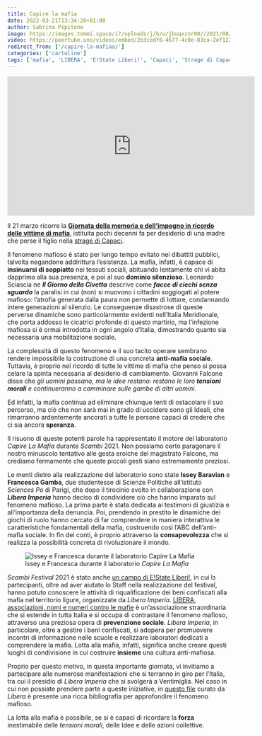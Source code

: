 ```yaml
---
title: Capire la mafia
date: 2022-03-21T13:34:20+01:00
author: Sabrina Pipitone
image: https://images.tommi.space/i?/uploads/j/b/u/jbuqxznr00//2021/08/27/20210827191200-332111f4-me.jpg
video: https://peertube.uno/videos/embed/2b3cedf6-4677-4c0e-83ca-2ef1229a2b25
redirect_from: ['/capire-la-mafiaa/']
categories: ['cartoline']
tags: ['mafia', 'LIBERA', 'E!State Liberi!', 'Capaci', 'Strage di Capaci', 'Falcone', 'Borsellino', 'antimafia', '19 luglio']
---
```

<iframe title='Capire la mafia – Cartolina' src='https://peertube.uno/videos/embed/2b3cedf6-4677-4c0e-83ca-2ef1229a2b25?autoplay=1&amp;title=0&amp;warningTitle=0' allowfullscreen='' sandbox='allow-same-origin allow-scripts allow-popups' width='560' height='315' frameborder='0'></iframe>

Il 21 marzo ricorre la [**Giornata della memoria e dell’impegno in ricordo delle vittime di mafia**](https://vivi.libera.it/it-21marzo), istituita pochi decenni fa per desiderio di una madre che perse il figlio nella [strage di Capaci](https://it.wikipedia.org/wiki/Strage_di_Capaci 'strage di Capaci su Wikipedia').

Il fenomeno mafioso è stato per lungo tempo evitato nei dibattiti pubblici, talvolta negandone addirittura l’esistenza. La mafia, infatti, è capace di **insinuarsi di soppiatto** nei tessuti sociali, abituando lentamente chi vi abita dapprima alla sua presenza, e poi al suo **dominio silenzioso**. Leonardo Sciascia ne ***Il Giorno della Civetta*** descrive come ***facce di ciechi senza sguardo*** la paralisi in cui (non) si muovono i cittadini soggiogati al potere mafioso: l’atrofia generata dalla paura non permette di lottare, condannando intere generazioni al silenzio. Le conseguenze disastrose di queste perverse dinamiche sono particolarmente evidenti nell’Italia Meridionale, che porta addosso le cicatrici profonde di questo martirio, ma l’infezione mafiosa si è ormai introdotta in ogni angolo d’Italia, dimostrando quanto sia necessaria una mobilitazione sociale.

La complessità di questo fenomeno e il suo tacito operare sembrano rendere impossibile la costruzione di una concreta **anti-mafia sociale**. Tuttavia, è proprio nel ricordo di tutte le vittime di mafia che penso si possa celare la spinta necessaria al desiderio di cambiamento. Giovanni Falcone disse che *gli uomini passano, ma le idee restano: restano le loro **tensioni morali** e continueranno a camminare sulle gambe di altri uomini*.

Ed infatti, la mafia continua ad eliminare chiunque tenti di ostacolare il suo percorso, ma ciò che non sarà mai in grado di uccidere sono gli Ideali, che rimarranno ardentemente ancorati a tutte le persone capaci di credere che ci sia ancora **speranza**.

Il risuono di queste potenti parole ha rappresentato il motore del laboratorio *Capire La Mafia* durante *Scambi* 2021. Non possiamo certo paragonare il nostro minuscolo tentativo alle gesta eroiche del magistrato Falcone, ma crediamo fermamente che queste piccoli gesti siano estremamente preziosi.

Le menti dietro alla realizzazione del laboratorio sono state **Issey Baravian** e **Francesca Gamba**, due studentesse di Scienze Politiche all’istituto *Sciences Po* di Parigi, che dopo il tirocinio svolto in collaborazione con ***Libera Imperia*** hanno deciso di condividere ciò che hanno imparato sul fenomeno mafioso. La prima parte è stata dedicata ai testimoni di giustizia e all’importanza della denuncia. Poi, prendendo in prestito le dinamiche dei giochi di ruolo hanno cercato di far comprendere in maniera interattiva le caratteristiche fondamentali della mafia, costruendo così l’ABC dell’anti-mafia sociale. In fin dei conti, è proprio attraverso la **consapevolezza** che si realizza la possibilità concreta di rivoluzionare il mondo.

<div class='wp-block-image is-style-default'>

<figure>
<img src='https://images.tommi.space/i?/uploads/j/b/u/jbuqxznr00//2021/08/27/20210827191200-332111f4-me.jpg' alt='Issey e Francesca durante il laboratorio Capire La Mafia' />
<figcaption>Issey e Francesca durante il laboratorio <cite>Capire La Mafia</cite></figcaption>
</figure>

</div>

*Scambi Festival* 2021 è stato anche [un campo di E!State Liberi!](https://www.libera.it/schede-1787-campo_per_singoli_a_sanremo 'Scambi 2021 nel database dei campi E!State Liberi!'), in cui lз partecipanti, oltre ad aver aiutato lo Staff nella realizzazione del festival, hanno potuto conoscere le attività di riqualificazione dei beni confiscati alla mafia nel territorio ligure, organizzate da *Libera Imperia*. [LIBERA, associazioni, nomi e numeri contro le mafie](https://libera.it 'Sito ufficiale di LIBERA') è un’associazione straordinaria che si estende in tutta Italia e si occupa di contrastare il fenomeno mafioso, attraverso una preziosa opera di **prevenzione sociale**. *Libera Imperia*, in particolare, oltre a gestire i beni confiscati, si adopera per promuovere incontri di informazione nelle scuole e realizzare laboratori dedicati a comprendere la mafia. Lotta alla mafia, infatti, significa anche creare questi luoghi di condivisione in cui costruire **insieme** una cultura anti-mafiosa.

Proprio per questo motivo, in questa importante giornata, vi invitiamo a partecipare alle numerose manifestazioni che si terranno in giro per l’Italia, tra cui il presidio di *Libera Imperia* che si svolgerà a Ventimiglia. Nel caso in cui non possiate prendere parte a queste iniziative, in [questo file](https://www.libera.it/documenti/schede/bibliografia_per_la_scuola.pdf) curato da *Libera* è presente una ricca bibliografia per approfondire il fenomeno mafioso.

La lotta alla mafia è possibile, se si è capaci di ricordare la **forza** inestimabile delle *tensioni morali*, delle Idee e delle azioni collettive.
